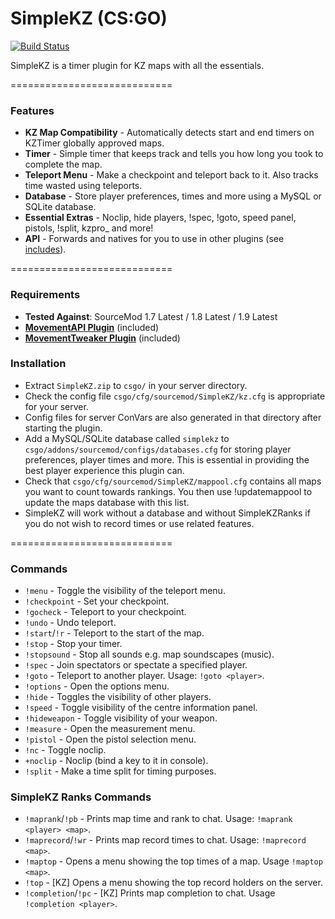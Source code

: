 # SimpleKZ (CS:GO)

[![Build Status](https://travis-ci.org/danzayau/SimpleKZ.svg?branch=master)](https://travis-ci.org/danzayau/SimpleKZ)

SimpleKZ is a timer plugin for KZ maps with all the essentials.

============================

### Features

 * **KZ Map Compatibility** - Automatically detects start and end timers on KZTimer globally approved maps.
 * **Timer** - Simple timer that keeps track and tells you how long you took to complete the map.
 * **Teleport Menu** - Make a checkpoint and teleport back to it. Also tracks time wasted using teleports.
 * **Database** - Store player preferences, times and more using a MySQL or SQLite database.
 * **Essential Extras** - Noclip, hide players, !spec, !goto, speed panel, pistols, !split, kzpro_ and more!
 * **API** - Forwards and natives for you to use in other plugins (see [includes](scripting/include/SimpleKZ/)).

============================

### Requirements

 * **Tested Against**: SourceMod 1.7 Latest / 1.8 Latest / 1.9 Latest
 * [**MovementAPI Plugin**](https://github.com/danzayau/MovementAPI) (included)
 * [**MovementTweaker Plugin**](https://github.com/danzayau/MovementTweaker) (included)

### Installation

 * Extract ```SimpleKZ.zip``` to ```csgo/``` in your server directory.
 * Check the config file ```csgo/cfg/sourcemod/SimpleKZ/kz.cfg``` is appropriate for your server.
 * Config files for server ConVars are also generated in that directory after starting the plugin.
 * Add a MySQL/SQLite database called ```simplekz``` to ```csgo/addons/sourcemod/configs/databases.cfg``` for storing player preferences, player times and more. This is essential in providing the best player experience this plugin can.
 * Check that ```csgo/cfg/sourcemod/SimpleKZ/mappool.cfg``` contains all maps you want to count towards rankings. You then use !updatemappool to update the maps database with this list.
 * SimpleKZ will work without a database and without SimpleKZRanks if you do not wish to record times or use related features.

============================

### Commands

 * ```!menu``` - Toggle the visibility of the teleport menu.
 * ```!checkpoint``` - Set your checkpoint.
 * ```!gocheck``` - Teleport to your checkpoint.
 * ```!undo``` - Undo teleport.
 * ```!start```/```!r``` - Teleport to the start of the map.
 * ```!stop``` - Stop your timer.
 * ```!stopsound``` - Stop all sounds e.g. map soundscapes (music).
 * ```!spec``` - Join spectators or spectate a specified player.
 * ```!goto``` - Teleport to another player. Usage: ```!goto <player>```.
 * ```!options``` - Open the options menu.
 * ```!hide``` - Toggles the visibility of other players.
 * ```!speed``` - Toggle visibility of the centre information panel.
 * ```!hideweapon``` - Toggle visibility of your weapon.
 * ```!measure``` - Open the measurement menu.
 * ```!pistol``` - Open the pistol selection menu.
 * ```!nc``` - Toggle noclip.
 * ```+noclip``` - Noclip (bind a key to it in console).
 * ```!split``` - Make a time split for timing purposes.
 
### SimpleKZ Ranks Commands
 
 * ```!maprank```/```!pb``` - Prints map time and rank to chat. Usage: ```!maprank <player> <map>```.
 * ```!maprecord```/```!wr``` - Prints map record times to chat. Usage: ```!maprecord <map>```.
 * ```!maptop``` - Opens a menu showing the top times of a map. Usage ```!maptop <map>```.
 * ```!top``` - [KZ] Opens a menu showing the top record holders on the server.
 * ```!completion```/```!pc``` - [KZ] Prints map completion to chat. Usage ```!completion <player>```.